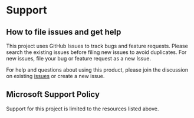 # Support

## How to file issues and get help

This project uses GitHub Issues to track bugs and feature requests. Please search the existing
issues before filing new issues to avoid duplicates. For new issues, file your bug or
feature request as a new Issue.

For help and questions about using this product, please join the discussion on existing
[issues](https://github.com/azure/azure-sdk-for-rust/issues) or create a new issue.

## Microsoft Support Policy

Support for this project is limited to the resources listed above.

